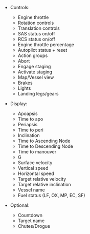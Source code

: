 - Controls:
    - Engine throttle
    - Rotation controls
    - Translation controls
    - SAS status on/off
    - RCS status on/off
    - Engine throttle percentage
    - Autopilot status + reset
    - Action groups
    - Abort
    - Engage staging
    - Activate staging
    - Map/Vessel view
    - Brakes
    - Lights
    - Landing legs/gears

- Display:
    - Apoapsis
    - Time to apo
    - Periapsis
    - Time to peri
    - Inclination
    - Time to Ascending Node
    - Time to Descending Node
    - Time to manouver
    - G
    - Surface velocity
    - Vertical speed
    - Horizontal speed
    - Target relative velocity
    - Target relative inclination
    - Vessel name
    - Fuel status (LF, OX, MP, EC, SF)

- Optional:
    - Countdown
    - Target name
    - Chutes/Drogue